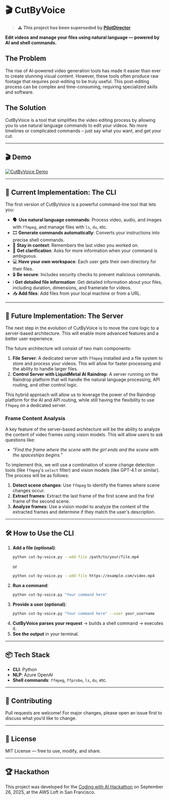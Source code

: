 # 🎬 CutByVoice

> **⚠️ This project has been superseded by [PilotDirector](https://github.com/Hack-a-tons/PilotDirector)**

**Edit videos and manage your files using natural language — powered by AI and shell commands.**

## The Problem

The rise of AI-powered video generation tools has made it easier than ever to create stunning visual content. However, these tools often produce raw footage that requires post-editing to be truly useful. This post-editing process can be complex and time-consuming, requiring specialized skills and software.

## The Solution

CutByVoice is a tool that simplifies the video editing process by allowing you to use natural language commands to edit your videos. No more timelines or complicated commands – just say what you want, and get your cut.

---

## 🎬 Demo

[![CutByVoice Demo](https://img.youtube.com/vi/N4bfD_4he0A/0.jpg)](https://www.youtube.com/watch?v=N4bfD_4he0A)

---

## 🚀 Current Implementation: The CLI

The first version of CutByVoice is a powerful command-line tool that lets you:

- 🗣️ **Use natural language commands**: Process video, audio, and images with `ffmpeg`, and manage files with `ls`, `du`, etc.
- 🎞️ **Generate commands automatically**: Converts your instructions into precise shell commands.
- 🧠 **Stay in context**: Remembers the last video you worked on.
- 🤔 **Get clarification**: Asks for more information when your command is ambiguous.
- 💻 **Have your own workspace**: Each user gets their own directory for their files.
- 🔒 **Be secure**: Includes security checks to prevent malicious commands.
- ℹ️ **Get detailed file information**: Get detailed information about your files, including duration, dimensions, and framerate for videos.
- 📥 **Add files**: Add files from your local machine or from a URL.

---

## 🔮 Future Implementation: The Server

The next step in the evolution of CutByVoice is to move the core logic to a server-based architecture. This will enable more advanced features and a better user experience.

The future architecture will consist of two main components:

1.  **File Server**: A dedicated server with `ffmpeg` installed and a file system to store and process your videos. This will allow for faster processing and the ability to handle larger files.
2.  **Control Server with LiquidMetal AI Raindrop**: A server running on the Raindrop platform that will handle the natural language processing, API routing, and other control logic.

This hybrid approach will allow us to leverage the power of the Raindrop platform for the AI and API routing, while still having the flexibility to use `ffmpeg` on a dedicated server.

### Frame Content Analysis

A key feature of the server-based architecture will be the ability to analyze the content of video frames using vision models. This will allow users to ask questions like:

-   *"Find the frame where the scene with the girl ends and the scene with the spaceships begins."*

To implement this, we will use a combination of scene change detection tools (like `ffmpeg`'s `select` filter) and vision models (like GPT-4.1 or similar). The process will be as follows:

1.  **Detect scene changes**: Use `ffmpeg` to identify the frames where scene changes occur.
2.  **Extract frames**: Extract the last frame of the first scene and the first frame of the second scene.
3.  **Analyze frames**: Use a vision model to analyze the content of the extracted frames and determine if they match the user's description.

---

## 🛠️ How to Use the CLI

1.  **Add a file (optional)**:
    ```bash
    python cut-by-voice.py --add-file /path/to/your/file.mp4
    ```
    or
    ```bash
    python cut-by-voice.py --add-file https://example.com/video.mp4
    ```
2.  **Run a command**:
    ```bash
    python cut-by-voice.py "Your command here"
    ```
3.  **Provide a user (optional)**:
    ```bash
    python cut-by-voice.py "Your command here" --user your_username
    ```
4.  **CutByVoice parses your request** → builds a shell command → executes it.
5.  **See the output** in your terminal.

---

## 📦 Tech Stack

- **CLI**: Python
- **NLP**: Azure OpenAI
- **Shell commands**: `ffmpeg`, `ffprobe`, `ls`, `du`, etc.

---

## 🤝 Contributing

Pull requests are welcome! For major changes, please open an issue first to discuss what you’d like to change.

---

## 📜 License

MIT License — free to use, modify, and share.

---

## 🏆 Hackathon

This project was developed for the [Coding with AI Hackathon](https://luma.com/ai-coding-hack) on September 26, 2025, at the AWS Loft in San Francisco.